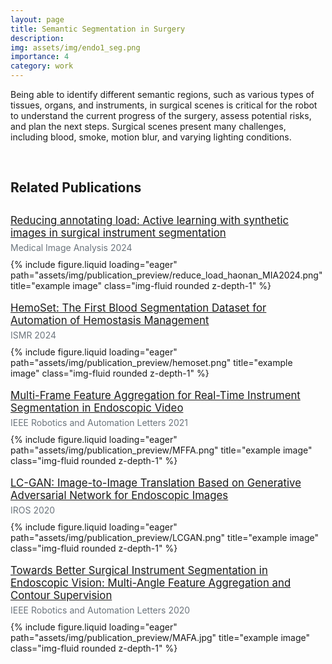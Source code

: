 ```yaml
---
layout: page
title: Semantic Segmentation in Surgery
description: 
img: assets/img/endo1_seg.png
importance: 4
category: work
---
```


Being able to identify different semantic regions, such as various types of tissues, organs, and instruments, in surgical scenes is critical for the robot to understand the current progress of the surgery, assess potential risks, and plan the next steps. Surgical scenes present many challenges, including blood, smoke, motion blur, and varying lighting conditions.

<br>

## Related Publications
<p style="margin-top: 30px; margin-bottom: 5px; font-size: 1.05rem;">
<a href="https://www.sciencedirect.com/science/article/abs/pii/S1361841524001713" target="_blank">Reducing annotating load: Active learning with synthetic images in surgical instrument segmentation</a>
</p>

<p style="color: #6c757d; margin-top: 0px; margin-bottom: 10px;">Medical Image Analysis 2024</p>

<div style="max-width: 500px; margin-top: 0px; margin-bottom: 0px;">
{% include figure.liquid loading="eager" path="assets/img/publication_preview/reduce_load_haonan_MIA2024.png" title="example image" class="img-fluid rounded z-depth-1" %}
</div>

<br>

<p style="margin-top: 0px; margin-bottom: 5px; font-size: 1.05rem;">
<a href="https://ieeexplore.ieee.org/abstract/document/10585699?casa_token=DK6di1qY0O0AAAAA:HdyW4zt_v3M86biHj4DJ8-bnavp4fqD28SpelpjW6mXxAVLbOSqk-3qAOpAKBU-FTh1ViSslkg" target="_blank">HemoSet: The First Blood Segmentation Dataset for Automation of Hemostasis Management</a>
</p>

<p style="color: #6c757d; margin-top: 0px; margin-bottom: 10px;">ISMR 2024</p>

<div style="max-width: 500px; margin-top: 0px; margin-bottom: 0px;">
{% include figure.liquid loading="eager" path="assets/img/publication_preview/hemoset.png" title="example image" class="img-fluid rounded z-depth-1" %}
</div>

<br>

<p style="margin-top: 0px; margin-bottom: 5px; font-size: 1.05rem;">
<a href="https://ieeexplore.ieee.org/abstract/document/9479703" target="_blank">Multi-Frame Feature Aggregation for Real-Time Instrument Segmentation in Endoscopic Video</a>
</p>

<p style="color: #6c757d; margin-top: 0px; margin-bottom: 10px;">IEEE Robotics and Automation Letters 2021</p>

<div style="max-width: 500px; margin-top: 0px; margin-bottom: 0px;">
{% include figure.liquid loading="eager" path="assets/img/publication_preview/MFFA.png" title="example image" class="img-fluid rounded z-depth-1" %}
</div>

<br>

<p style="margin-top: 0px; margin-bottom: 5px; font-size: 1.05rem;">
<a href="https://ieeexplore.ieee.org/abstract/document/9341556?casa_token=gTjS7HFEK4YAAAAA:1Rtyy9ZyBX-OgAasf-vUdhMqaB72qtaRrCed7Hau9RXO6RFdABjtLXsikMB0H6ymaDd4OITGCw" target="_blank">LC-GAN: Image-to-Image Translation Based on Generative Adversarial Network for Endoscopic Images</a>
</p>

<p style="color: #6c757d; margin-top: 0px; margin-bottom: 10px;">IROS 2020</p>

<div style="max-width: 500px; margin-top: 0px; margin-bottom: 0px;">
{% include figure.liquid loading="eager" path="assets/img/publication_preview/LCGAN.png" title="example image" class="img-fluid rounded z-depth-1" %}
</div>

<br>

<p style="margin-top: 0px; margin-bottom: 5px; font-size: 1.05rem;">
<a href="https://ieeexplore.ieee.org/document/9140341" target="_blank">Towards Better Surgical Instrument Segmentation in Endoscopic Vision: Multi-Angle Feature Aggregation and Contour Supervision</a>
</p>

<p style="color: #6c757d; margin-top: 0px; margin-bottom: 10px;">IEEE Robotics and Automation Letters 2020</p>

<div style="max-width: 500px; margin-top: 0px; margin-bottom: 0px;">
{% include figure.liquid loading="eager" path="assets/img/publication_preview/MAFA.jpg" title="example image" class="img-fluid rounded z-depth-1" %}
</div>